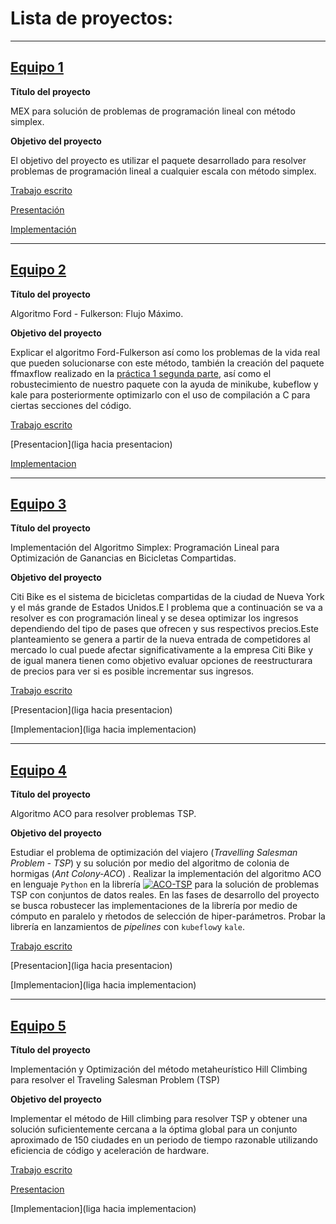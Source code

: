 # Lista de proyectos:

---

## [Equipo 1](equipos/equipo_1)

**Título del proyecto**

MEX para solución de problemas de programación lineal con método simplex.

**Objetivo del proyecto**

El objetivo del proyecto es utilizar el paquete desarrollado para resolver problemas de programación lineal a cualquier escala con método simplex.

[Trabajo escrito](https://htmlpreview.github.io/?https://github.com/lecepe00/mex_simplex/blob/main/documentation/Reporte_equipo_1_proyecto_final.html)

[Presentación](https://github.com/lecepe00/mex_simplex/blob/main/documentation/Presentacion_mex.pdf)

[Implementación](https://github.com/ITAM-DS/analisis-numerico-computo-cientifico/tree/optimizacion-2-2021-1/proyecto_final/proyectos/equipos/equipo_1/codigo/src)

---

## [Equipo 2](equipos/equipo_2)

**Título del proyecto** 

Algoritmo Ford - Fulkerson: Flujo Máximo.

**Objetivo del proyecto**

Explicar el algoritmo Ford-Fulkerson así como los problemas de la vida real que pueden solucionarse con este método, también la creación del paquete ffmaxflow realizado en la [práctica 1 segunda parte](https://github.com/optimizacion-2-2021-1-gh-classroom/practica-1-segunda-parte-diramtz), así como el robustecimiento de nuestro paquete con la ayuda de minikube, kubeflow y kale para posteriormente optimizarlo con el uso de compilación a C para ciertas secciones del código.

[Trabajo escrito](https://github.com/diramtz/ProyectoFinal_MaxFlow/blob/main/reporte_equipo_2.ipynb)

[Presentacion](liga hacia presentacion)

[Implementacion](https://github.com/ITAM-DS/analisis-numerico-computo-cientifico/tree/optimizacion-2-2021-1/proyecto_final/proyectos/equipos/equipo_2/codigo)

---

## [Equipo 3](equipos/equipo_3)

**Título del proyecto** 

Implementación del Algoritmo Simplex: Programación Lineal para Optimización de Ganancias en Bicicletas Compartidas.

**Objetivo del proyecto**

Citi Bike es el sistema de bicicletas compartidas de la ciudad de Nueva York y el más grande de Estados Unidos.E l problema que a continuación se va a resolver es con programación lineal y se desea optimizar los ingresos dependiendo del tipo de pases que ofrecen y sus respectivos precios.Este planteamiento se genera a partir de la nueva entrada de competidores al mercado lo cual puede afectar significativamente a la empresa Citi Bike y de igual manera tienen como objetivo evaluar opciones de reestructurara de precios para ver si es posible incrementar sus ingresos.

[Trabajo escrito](https://github.com/jreyesgar93/practica-final-opt-2021/blob/main/reporte/reporte_final_equipo_3.pdf)

[Presentacion](liga hacia presentacion)

[Implementacion](liga hacia implementacion)

---

## [Equipo 4](equipos/equipo_4)

**Título del proyecto** 

Algoritmo ACO para resolver problemas TSP.

**Objetivo del proyecto**

Estudiar el problema de optimización del viajero (_Travelling Salesman Problem - TSP_) y su solución por medio del algoritmo de colonia de hormigas (_Ant Colony-ACO_) .  Realizar la implementación del algoritmo ACO en lenguaje `Python` en la librería [![ACO-TSP](https://gist.githack.com/C1587S/6f2fccb2473f9c9c8a093db7a03f9ab3/raw/f895b41f3ea45fd26c529b7e80ea4a3c69b0e0a5/ACO%20TSP%20pkg.svg)](https://github.com/optimizacion-2-2021-1-gh-classroom/practica-1-segunda-parte-ltejadal) para la solución de problemas TSP con conjuntos de datos reales. En las fases de desarrollo del proyecto se busca robustecer las implementaciones de la librería por medio de cómputo en paralelo y ḿetodos de selección de hiper-parámetros.  Probar la librería en lanzamientos de _pipelines_ con  `kubeflow`y `kale`.

[Trabajo escrito](https://hackmd.io/ibLufWb0SRKVZC82lwH4gg?view)

[Presentacion](liga hacia presentacion)

[Implementacion](liga hacia implementacion)


---

## [Equipo 5](equipos/equipo_5)

**Título del proyecto** 

Implementación y Optimización del método metaheurístico Hill Climbing para resolver el Traveling Salesman Problem (TSP)

**Objetivo del proyecto**

Implementar el método de Hill climbing para resolver TSP y obtener una solución suficientemente cercana a la óptima global para un conjunto aproximado de 150 ciudades en un periodo de tiempo razonable utilizando eficiencia de código y aceleración de hardware.

[Trabajo escrito](https://github.com/jlrzarcor/OptAvzda-2021-hill-eureka/blob/main/report/hill_cg_team05.pdf)

[Presentacion](https://github.com/jlrzarcor/OptAvzda-2021-hill-eureka/tree/main/report)

[Implementacion](liga hacia implementacion)

